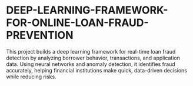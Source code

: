 # DEEP-LEARNING-FRAMEWORK-FOR-ONLINE-LOAN-FRAUD-PREVENTION
This project builds a deep learning framework for real-time loan fraud detection by analyzing borrower behavior, transactions, and application data. Using neural networks and anomaly detection, it identifies fraud accurately, helping financial institutions make quick, data-driven decisions while reducing risks.
